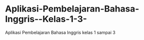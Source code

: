 # Aplikasi-Pembelajaran-Bahasa-Inggris--Kelas-1-3-
Aplikasi Pembelajaran Bahasa Inggris kelas 1 sampai 3
